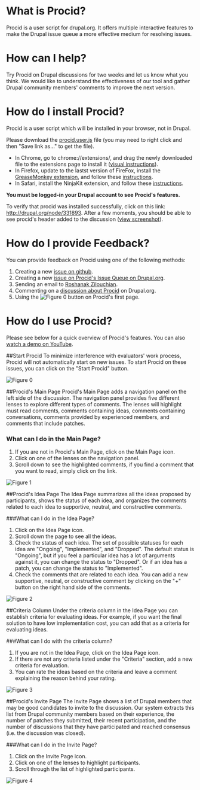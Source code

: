 What is Procid?
===============
Procid is a user script for drupal.org. It offers multiple interactive features to make the Drupal issue queue a more effective medium for resolving issues. 

How can I help?
==================================
Try Procid on Drupal discussions for two weeks and let us know what you think. We would like to understand the effectiveness of our tool and gather Drupal community members' comments to improve the next version.

How do I install Procid?
========================
Procid is a user script which will be installed in your browser, not in Drupal.

Please download the [procid.user.js](https://github.com/albaloo/procid-client/raw/master/procid.user.js) file (you may need to right click and then "Save link as..." to get the file). 

- In Chrome, go to chrome://extensions/, and drag the newly downloaded file to the extensions page to install it ([visual instructions](https://raw.github.com/albaloo/procid-client/master/screenshots/procid-chrome-installation.jpg)).
- In Firefox, update to the lastst version of FireFox, install the [GreaseMonkey extension](https://addons.mozilla.org/en-US/firefox/addon/greasemonkey/), and follow these [instructions](http://userscripts.org/about/installing). 
- In Safari, install the NinjaKit extension, and follow these [instructions](http://wiki.greasespot.net/Cross-browser_userscripting#cite_note-2).

**You must be logged-in your Drupal account to see Procid's features.**

To verify that procid was installed successfully, click on this link: http://drupal.org/node/331893. After a few moments, you should be able to see procid's header added to the discussion ([view screenshot](https://raw.github.com/albaloo/procid-client/master/screenshots/survey-install-check.png)).

How do I provide Feedback?
==================
You can provide feedback on Procid using one of the following methods:

1. Creating a new [issue on github](https://github.com/albaloo/procid-client/issues).
1. Creating a new [issue on Procid's Issue Queue on Drupal.org](https://drupal.org/project/issues/2032763).
1. Sending an email to <a href="mailto:rzilouc2@illinois.edu">Roshanak Zilouchian</a>.
1. Commenting on a [discussion about Procid](https://groups.drupal.org/node/327438) on Drupal.org.
1. Using the ![Figure 0](https://raw.github.com/albaloo/procid-client/master/screenshots/GiveFeedbackOnProcid.jpg) button on Procid's first page.

How do I use Procid?
===================
Please see below for a quick overview of Procid's features.
You can also [watch a demo on YouTube](https://www.youtube.com/watch?v=a_kHWOjXEtQ).

##Start Procid
To minimize interference with evaluators' work process, Procid will not automatically start on new issues. To start Procid on these issues, you can click on the "Start Procid" button.

![Figure 0](https://raw.github.com/albaloo/procid-client/master/screenshots/survey-start-procid.png)

##Procid's Main Page
Procid's Main Page adds a navigation panel on the left side of the discussion. The navigation panel provides five different lenses to explore different types of comments. The lenses will highlight must read comments, comments containing ideas, comments containing conversations, comments provided by experienced members, and comments that include patches.

### What can I do in the Main Page? 
1. If you are not in Procid's Main Page, click on the Main Page icon.
1. Click on one of the lenses on the navigation panel.
1. Scroll down to see the highlighted comments, if you find a comment that you want to read, simply click on the link.

![Figure 1](https://raw.github.com/albaloo/procid-client/master/screenshots/survey-homepage-idea.png)

##Procid's Idea Page
The Idea Page summarizes all the ideas proposed by participants, shows the status of each idea, and organizes the comments related to each idea to supportive, neutral, and constructive comments.

###What can I do in the Idea Page? 
1. Click on the Idea Page icon. 
1. Scroll down the page to see all the ideas.
1. Check the status of each idea. The set of possible statuses for each idea are "Ongoing", "Implemented", and "Dropped". The default status is "Ongoing", but if you feel a particular idea has a lot of arguments against it, you can change the status to "Dropped". Or if an idea has a patch, you can change the status to "Implemented". 
1. Check the comments that are related to each idea. You can add a new supportive, neutral, or constructive comment by clicking on the "+" button on the right hand side of the comments. 

![Figure 2](https://raw.github.com/albaloo/procid-client/master/screenshots/survey-ideapage.png)

##Criteria Column
Under the criteria column in the Idea Page you can establish criteria for evaluating ideas. For example, if you want the final solution to have low implementation cost, you can add that as a criteria for evaluating ideas.

###What can I do with the criteria column?
1. If you are not in the Idea Page, click on the Idea Page icon. 
1. If there are not any criteria listed under the "Criteria" section, add a new criteria for evaluation.
1. You can rate the ideas based on the criteria and leave a comment explaining the reason behind your rating.

![Figure 3](https://raw.github.com/albaloo/procid-client/master/screenshots/survey-ideapage-criteria.png)
 
##Procid's Invite Page
The Invite Page shows a list of Drupal members that may be good candidates to invite to the discussion. Our system extracts this list from Drupal community members based on their experience, the number of patches they submitted, their recent participation, and the number of discussions that they have participated and reached consensus (i.e. the discussion was closed). 

###What can I do in the Invite Page?
1. Click on the Invite Page icon. 
1. Click on one of the lenses to highlight participants.
1. Scroll through the list of highlighted participants.

![Figure 4](https://raw.github.com/albaloo/procid-client/master/screenshots/survey-invitepage.png)
